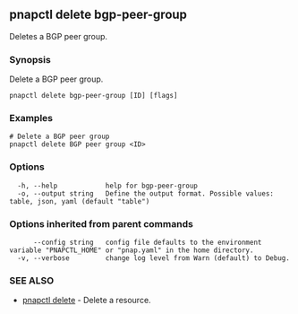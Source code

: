 ## pnapctl delete bgp-peer-group

Deletes a BGP peer group.

### Synopsis

Delete a BGP peer group.

```
pnapctl delete bgp-peer-group [ID] [flags]
```

### Examples

```
# Delete a BGP peer group
pnapctl delete BGP peer group <ID>
```

### Options

```
  -h, --help            help for bgp-peer-group
  -o, --output string   Define the output format. Possible values: table, json, yaml (default "table")
```

### Options inherited from parent commands

```
      --config string   config file defaults to the environment variable "PNAPCTL_HOME" or "pnap.yaml" in the home directory.
  -v, --verbose         change log level from Warn (default) to Debug.
```

### SEE ALSO

* [pnapctl delete](pnapctl_delete.md)	 - Delete a resource.

